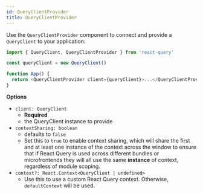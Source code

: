 ```yaml
---
id: QueryClientProvider
title: QueryClientProvider
---
```


Use the `QueryClientProvider` component to connect and provide a `QueryClient` to your application:

```js
import { QueryClient, QueryClientProvider } from 'react-query'

const queryClient = new QueryClient()

function App() {
  return <QueryClientProvider client={queryClient}>...</QueryClientProvider>
}
```

**Options**

- `client: QueryClient`
  - **Required**
  - the QueryClient instance to provide
- `contextSharing: boolean`
  - defaults to `false`
  - Set this to `true` to enable context sharing, which will share the first and at least one instance of the context across the window to ensure that if React Query is used across different bundles or microfrontends they will all use the same **instance** of context, regardless of module scoping.
- `context?: React.Context<QueryClient | undefined>`
  - Use this to use a custom React Query context. Otherwise, `defaultContext` will be used.
